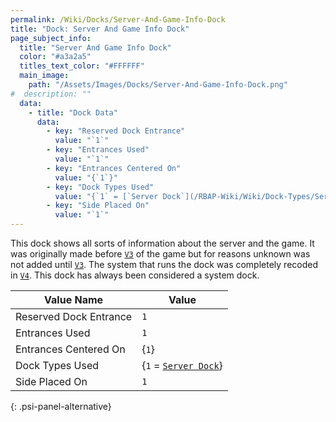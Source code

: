 ```yaml
---
permalink: /Wiki/Docks/Server-And-Game-Info-Dock
title: "Dock: Server And Game Info Dock"
page_subject_info:
  title: "Server And Game Info Dock"
  color: "#a3a2a5"
  titles_text_color: "#FFFFFF"
  main_image:
    path: "/Assets/Images/Docks/Server-And-Game-Info-Dock.png"
#  description: ""
  data:
    - title: "Dock Data"
      data:
        - key: "Reserved Dock Entrance"
          value: "`1`"
        - key: "Entrances Used"
          value: "`1`"
        - key: "Entrances Centered On"
          value: "{`1`}"
        - key: "Dock Types Used"
          value: "{`1` = [`Server Dock`](/RBAP-Wiki/Wiki/Dock-Types/Server-Dock)}"
        - key: "Side Placed On"
          value: "`1`"
---
```


This dock shows all sorts of information about the server and the game. It was originally made before [`V3`](/RBAP-Wiki/Posts/Update-Log/3-0-0) of the game but for reasons unknown was not added until [`V3`](/RBAP-Wiki/Posts/Update-Log/3-0-0). The system that runs the dock was completely recoded in [`V4`](/RBAP-Wiki/Posts/Update-Log/4-0-0). This dock has always been considered a system dock.

| Value Name             | Value |
|-|-|
| Reserved Dock Entrance | `1` |
| Entrances Used         | `1` |
| Entrances Centered On  | {`1`} |
| Dock Types Used        | {`1` = [`Server Dock`](/RBAP-Wiki/Wiki/Dock-Types/Server-Dock)} |
| Side Placed On         | `1` |
{: .psi-panel-alternative}

<img class="dock-image" src="/RBAP-Wiki/Assets/Images/Docks/Server-And-Game-Info-Dock.png" alt="">